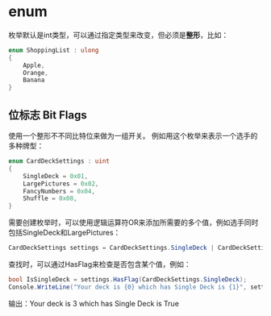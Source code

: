 # enum

枚举默认是int类型，可以通过指定类型来改变，但必须是**整形**，比如：
```c#
enum ShoppingList : ulong
{
    Apple,
    Orange,
    Banana
}
```

## 位标志 Bit Flags

使用一个整形不不同比特位来做为一组开关。 例如用这个枚举来表示一个选手的多种牌型：

```c#
enum CardDeckSettings : uint
{
    SingleDeck = 0x01,
    LargePictures = 0x02,
    FancyNumbers = 0x04,
    Shuffle = 0x08,
}
```

需要创建枚举时，可以使用逻辑运算符OR来添加所需要的多个值，例如选手同时包括SingleDeck和LargePictures：

```c#
CardDeckSettings settings = CardDeckSettings.SingleDeck | CardDeckSettings.LargePictures;
```

查找时，可以通过HasFlag来检查是否包含某个值，例如：

```c#
bool IsSingleDeck = settings.HasFlag(CardDeckSettings.SingleDeck);
Console.WriteLine("Your deck is {0} which has Single Deck is {1}", settings.ToString(), IsSingleDeck);
```

输出：Your deck is 3 which has Single Deck is True

